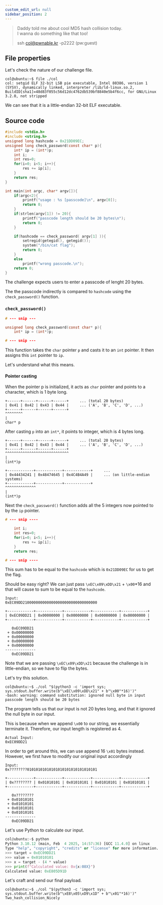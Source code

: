 ```yaml
---
custom_edit_url: null
sidebar_position: 2
---
```


> Daddy told me about cool MD5 hash collision today.\
> I wanna do something like that too!
>
> ssh col@pwnable.kr -p2222 (pw:guest)

## File properties

Let's check the nature of our challenge file.

```
col@ubuntu:~$ file ./col
col: setgid ELF 32-bit LSB pie executable, Intel 80386, version 1 (SYSV), dynamically linked, interpreter /lib/ld-linux.so.2, BuildID[sha1]=48d83f055c56d12dc4762db539bf8840e5b4f6cc, for GNU/Linux 3.2.0, not stripped
```

We can see that it is a little-endian 32-bit ELF executable.

## Source code

```c title="col.c"
#include <stdio.h>
#include <string.h>
unsigned long hashcode = 0x21DD09EC;
unsigned long check_password(const char* p){
    int* ip = (int*)p;
    int i;
    int res=0;
    for(i=0; i<5; i++){
        res += ip[i];
    }
    return res;
}

int main(int argc, char* argv[]){
    if(argc<2){
        printf("usage : %s [passcode]\n", argv[0]);
        return 0;
    }
    if(strlen(argv[1]) != 20){
        printf("passcode length should be 20 bytes\n");
        return 0;
    }

    if(hashcode == check_password( argv[1] )){
        setregid(getegid(), getegid());
        system("/bin/cat flag");
        return 0;
    }
    else
        printf("wrong passcode.\n");
    return 0;
}
```

The challenge expects users to enter a passcode of lenght 20 bytes.

The the passcode indirectly is compared to `hashcode` using the `check_password()` function.

### `check_password()`

```c
# --- snip ---

unsigned long check_password(const char* p){
    int* ip = (int*)p;

# --- snip ---
```

This function takes the `char` pointer `p` and casts it to an `int` pointer.
It then assigns this `int` pointer to `ip`.

Let's understand what this means.

#### Pointer casting

When the pointer p is initialized, it acts as `char` pointer and points to a character, which is 1 byte long.

```title="char pointer"
+------+------+------+------+     ... (total 20 bytes)
| 0x41 | 0x42 | 0x43 | 0x44 |     ... ('A', 'B', 'C', 'D', ...)
+------+------+------+------+
^^^^^^^^
|
char* p    
```

After casting `p` into an `int*`, it points to integer, which is 4 bytes long.

```title="int pointer"
+------+------+------+------+     ... (total 20 bytes)
| 0x41 | 0x42 | 0x43 | 0x44 |     ... ('A', 'B', 'C', 'D', ...)
+------+------+------+------+
^^^^^^^^^^^^^^^^^^^^^^^^^^^^^
|
(int*)p  
```

```title="int pointer"
+------------+------------+------------+     ...
| 0x44434241 | 0x48474645 | 0x4C4B4A49 |     ... (on little-endian systems)
+------------+------------+------------+
^^^^^^^^^^^^^^
|
(int*)p  
```

Next the `check_password()` function adds all the 5 integers now pointed to by the `ip` pointer.

```c
# --- snip ----

    int i;
    int res=0;
    for(i=0; i<5; i++){
        res += ip[i];
    }
    return res;

# --- snip ----
```

This sum has to be equal to the `hashcode` which is `0x21DD09EC` for us to get the flag.

Should be easy right?
We can just pass `\xEC\x09\xDD\x21` + `\x00`*16 and that will cause to sum to be equal to the `hashcode`.

```
Input:
0xEC09DD2100000000000000000000000000000000

+------------+------------+------------+------------+------------+    
| 0xEC09DD21 | 0x00000000 | 0x00000000 | 0x00000000 | 0x00000000 |
+------------+------------+------------+------------+------------+

   0xEC09DD21
 + 0x00000000
 + 0x00000000
 + 0x00000000
 + 0x00000000
--------------
   0xEC09DD21
```

Note that we are passing `\xEC\x09\xDD\x21` because the challenge is in little-endian, so we have to flip the bytes.

Let's try this solution.

```
col@ubuntu:~$ ./col "$(python3 -c 'import sys; sys.stdout.buffer.write(b"\xEC\x09\xDD\x21" + b"\x00"*16)')"
-bash: warning: command substitution: ignored null byte in input
passcode length should be 20 bytes
```

The program tells us that our input is not 20 bytes long, and that it ignored the null byte in our input.

This is because when we append `\x00` to our string, we essentially terminate it.
Therefore, our input length is registered as 4.

```
Actual Input:
0xEC09DD21
```

In order to get around this, we can use append 16 `\x01` bytes instead. However, we first have to modify our original input accordingly

```
Input:
0x????????01010101010101010101010101010101

+------------+------------+------------+------------+------------+    
| 0x???????? | 0x01010101 | 0x01010101 | 0x01010101 | 0x01010101 |
+------------+------------+------------+------------+------------+

   0x????????
 + 0x01010101
 + 0x01010101
 + 0x01010101
 + 0x01010101
--------------
   0xEC09DD21
```

Let's use Python to calculate our input.

```python
col@ubuntu:~$ python
Python 3.10.12 (main, Feb  4 2025, 14:57:36) [GCC 11.4.0] on linux
Type "help", "copyright", "credits" or "license" for more information.
>>> target = 0xEC09DD21
>>> value = 0x01010101
>>> x = target - (4 * value)
>>> print(f"Calculated value: 0x{x:08X}")
Calculated value: 0xE805D91D
```

Let's craft and send our final payload.

```
col@ubuntu:~$ ./col "$(python3 -c 'import sys; sys.stdout.buffer.write(b"\xE8\x05\xD9\x1D" + b"\x01"*16)')"
Two_hash_collision_Nicely
```
